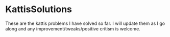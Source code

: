 # KattisSolutions
These are the kattis problems I have solved so far. I will update them as I go along and any improvement/tweaks/positive critism is welcome.
